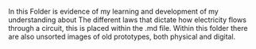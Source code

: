 In this Folder is evidence of my learning and development of my understanding about The different laws that dictate how electricity flows through a circuit, this is placed within the .md file. Within this folder there are also unsorted images of old prototypes, both physical and digital.
